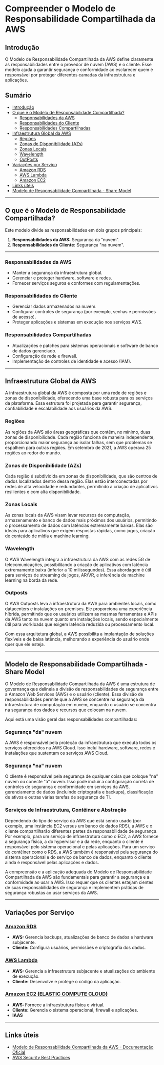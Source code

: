 # Compreender o Modelo de Responsabilidade Compartilhada da AWS  

## Introdução  
O Modelo de Responsabilidade Compartilhada da AWS define claramente as responsabilidades entre o provedor de nuvem (AWS) e o cliente. Esse modelo ajuda a garantir segurança e conformidade ao esclarecer quem é responsável por proteger diferentes camadas da infraestrutura e aplicações.  

## Sumário  
- [Introdução](#introdução)  
- [O que é o Modelo de Responsabilidade Compartilhada?](#o-que-é-o-modelo-de-responsabilidade-compartilhada)  
  - [Responsabilidades da AWS](#responsabilidades-da-aws)  
  - [Responsabilidades do Cliente](#responsabilidades-do-cliente)  
  - [Responsabilidades Compartilhadas](#responsabilidades-compartilhadas)  
- [Infraestrutura Global da AWS](#infraestrutura-global-da-aws)  
  - [Regiões](#regiões)  
  - [Zonas de Disponibilidade (AZs)](#zonas-de-disponibilidade-azs)  
  - [Zonas Locais](#zonas-locais)  
  - [Wavelength](#wavelength)  
  - [OutPosts](#outposts)  
- [Variações por Serviço](#variações-por-serviço)  
  - [Amazon RDS](#amazon-rds)  
  - [AWS Lambda](#aws-lambda)  
  - [Amazon EC2](#amazon-ec2)  
- [Links úteis](#links-úteis)  
- [Modelo de Responsabilidade Compartilhada - Share Model](#modelo-de-responsabilidade-compartilhada---share-model)

---

## O que é o Modelo de Responsabilidade Compartilhada?  
Este modelo divide as responsabilidades em dois grupos principais:  
1. **Responsabilidades da AWS:** Segurança da "nuvem".  
2. **Responsabilidades do Cliente:** Segurança "na nuvem".  

---

### Responsabilidades da AWS  
- Manter a segurança da infraestrutura global.  
- Gerenciar e proteger hardware, software e redes.  
- Fornecer serviços seguros e conformes com regulamentações.  

### Responsabilidades do Cliente  
- Gerenciar dados armazenados na nuvem.  
- Configurar controles de segurança (por exemplo, senhas e permissões de acesso).  
- Proteger aplicações e sistemas em execução nos serviços AWS.  

### Responsabilidades Compartilhadas  
- Atualizações e patches para sistemas operacionais e software de banco de dados gerenciado.  
- Configuração de rede e firewall.  
- Implementação de controles de identidade e acesso (IAM).  

---

## Infraestrutura Global da AWS

A infraestrutura global da AWS é composta por uma rede de regiões e zonas de disponibilidade, oferecendo uma base robusta para os serviços da plataforma. Essa estrutura foi projetada para garantir segurança, confiabilidade e escalabilidade aos usuários da AWS.

### Regiões
As regiões da AWS são áreas geográficas que contêm, no mínimo, duas zonas de disponibilidade. Cada região funciona de maneira independente, proporcionando maior segurança ao isolar falhas, sem que problemas se espalhem para outras regiões. Em setembro de 2021, a AWS operava 25 regiões ao redor do mundo.

### Zonas de Disponibilidade (AZs)
Cada região é subdividida em zonas de disponibilidade, que são centros de dados localizados dentro dessa região. Elas estão interconectadas por redes de alta velocidade e redundantes, permitindo a criação de aplicativos resilientes e com alta disponibilidade.

### Zonas Locais
As zonas locais da AWS visam levar recursos de computação, armazenamento e banco de dados mais próximos dos usuários, permitindo o processamento de dados com latências extremamente baixas. Elas são ideais para aplicativos que exigem respostas rápidas, como jogos, criação de conteúdo de mídia e machine learning.

### Wavelength
O AWS Wavelength integra a infraestrutura da AWS com as redes 5G de telecomunicações, possibilitando a criação de aplicativos com latência extremamente baixa (inferior a 10 milissegundos). Essa abordagem é útil para serviços de streaming de jogos, AR/VR, e inferência de machine learning na borda da rede.

### Outposts
O AWS Outposts leva a infraestrutura da AWS para ambientes locais, como datacenters e instalações on-premises. Ele proporciona uma experiência híbrida, permitindo que os usuários utilizem as mesmas ferramentas e APIs da AWS tanto na nuvem quanto em instalações locais, sendo especialmente útil para workloads que exigem latência reduzida ou processamento local.

Com essa arquitetura global, a AWS possibilita a implantação de soluções flexíveis e de baixa latência, melhorando a experiência do usuário onde quer que ele esteja.

---

## Modelo de Responsabilidade Compartilhada - Share Model  

O Modelo de Responsabilidade Compartilhada da AWS é uma estrutura de governança que delineia a divisão de responsabilidades de segurança entre a Amazon Web Services (AWS) e o usuário (cliente). Essa divisão de responsabilidades permite que a AWS se concentre na segurança da infraestrutura de computação em nuvem, enquanto o usuário se concentra na segurança dos dados e recursos que colocam na nuvem.

Aqui está uma visão geral das responsabilidades compartilhadas:

### Segurança "da" nuvem  
A AWS é responsável pela proteção da infraestrutura que executa todos os serviços oferecidos na AWS Cloud. Isso inclui hardware, software, redes e instalações que sustentam os serviços AWS Cloud.

### Segurança "na" nuvem  
O cliente é responsável pela segurança de qualquer coisa que coloque "na" nuvem ou conecte "à" nuvem. Isso pode incluir a configuração correta de controles de segurança e conformidade em serviços da AWS, gerenciamento de dados (incluindo criptografia e backups), classificação de ativos e outras várias tarefas de segurança de TI.

### Serviços de Infraestrutura, Contêiner e Abstração  
Dependendo do tipo de serviço da AWS que está sendo usado (por exemplo, uma instância EC2 versus um banco de dados RDS), a AWS e o cliente compartilharão diferentes partes da responsabilidade de segurança. Por exemplo, para um serviço de infraestrutura como o EC2, a AWS fornece a segurança física, a do hypervisor e a da rede, enquanto o cliente é responsável pelo sistema operacional e pelas aplicações. Para um serviço de contêiner como o RDS, a AWS também é responsável pela segurança do sistema operacional e do serviço de banco de dados, enquanto o cliente ainda é responsável pelas aplicações e dados.

A compreensão e a aplicação adequada do Modelo de Responsabilidade Compartilhada da AWS são fundamentais para garantir a segurança e a conformidade ao usar a AWS. Isso requer que os clientes estejam cientes de suas responsabilidades de segurança e implementem práticas de segurança robustas ao usar serviços da AWS.

---

## Variações por Serviço  

### [Amazon RDS](https://aws.amazon.com/pt/rds/)  
- **AWS:** Gerencia backups, atualizações de banco de dados e hardware subjacente.  
- **Cliente:** Configura usuários, permissões e criptografia dos dados.  

### [AWS Lambda](https://aws.amazon.com/pt/lambda/)
- **AWS:** Gerencia a infraestrutura subjacente e atualizações do ambiente de execução.  
- **Cliente:** Desenvolve e protege o código da aplicação.  

### [Amazon EC2 (ELASTIC COMPUTE CLOUD)](https://aws.amazon.com/pt/ec2/)
- **AWS:** Fornece a infraestrutura física e virtual.  
- **Cliente:** Gerencia o sistema operacional, firewall e aplicações.  
- **IAAS**

---

## Links úteis  
- [Modelo de Responsabilidade Compartilhada da AWS - Documentação Oficial](https://aws.amazon.com/pt/compliance/shared-responsibility-model/)  
- [AWS Security Best Practices](https://docs.aws.amazon.com/pt_br/wellarchitected/latest/security-pillar/security-pillar.html)
